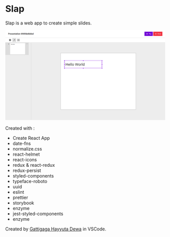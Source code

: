 # Slap

Slap is a web app to create simple slides.

![Screenshot](./screenshot.png)

Created with :
- Create React App
- date-fns
- normalize.css
- react-helmet
- react-icons
- redux & react-redux
- redux-persist
- styled-components
- typeface-roboto
- uuid
- eslint
- prettier
- storybook
- enzyme
- jest-styled-components
- enzyme

Created by [Gattigaga Hayyuta Dewa](https://github.com/gattigaga) in VSCode.
